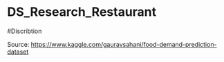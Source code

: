 # DS_Research_Restaurant
#Discribtion

Source:
https://www.kaggle.com/gauravsahani/food-demand-prediction-dataset
